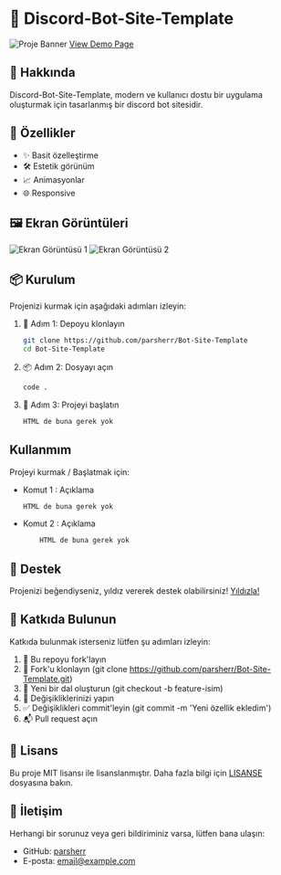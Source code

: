 # 📌 Discord-Bot-Site-Template

![Proje Banner](https://cdn.discordapp.com/attachments/1248983337306030143/1248983348865531944/image.png?ex=6665a5e3&is=66645463&hm=c1a16b365acb972b5f8d1260fa64a566e399b0222ec58cfb38d5defa020f7b46&)
[View Demo Page](https://abonebot.site)

## 📖 Hakkında

Discord-Bot-Site-Template, modern ve kullanıcı dostu bir uygulama oluşturmak için tasarlanmış bir discord bot sitesidir.

## 🚀 Özellikler

- ✨ Basit özelleştirme
- 🛠️ Estetik görünüm
- 📈 Animasyonlar
- 🌐 Responsive

## 🖼️ Ekran Görüntüleri

![Ekran Görüntüsü 1](https://cdn.discordapp.com/attachments/1248983337306030143/1248983395942273085/image.png?ex=6665a5ee&is=6664546e&hm=a155c35a6b3805701916dccfeda33134c40e62e8643b4f1b59a662e047563131&)
![Ekran Görüntüsü 2](https://cdn.discordapp.com/attachments/1248983337306030143/1248983485859762408/image.png?ex=6665a604&is=66645484&hm=34907dec1ecfe6ebff74cd09fc69941d1188f2305bb428d93962c9e36e79fda7&)

## 📦 Kurulum

Projenizi kurmak için aşağıdaki adımları izleyin:

1. 🎯 Adım 1: Depoyu klonlayın
   ```bash
   git clone https://github.com/parsherr/Bot-Site-Template
   cd Bot-Site-Template
   ```

2. 📦 Adım 2: Dosyayı açın
    ```bash
    code .
    ```
3. 🚀 Adım 3: Projeyi başlatın
    ```bash
    HTML de buna gerek yok
    ```

## Kullanmım

Projeyi kurmak / Başlatmak için:

-  Komut 1 : Açıklama
    ```bash
    HTML de buna gerek yok
    ```
-  Komut 2 : Açıklama
    ```bash
        HTML de buna gerek yok
    ```

## 🌟 Destek
Projenizi beğendiyseniz, yıldız vererek destek olabilirsiniz! [Yıldızla!](https://github.com/parsherr/repo/stargazers)

## 🤝 Katkıda Bulunun
Katkıda bulunmak isterseniz lütfen şu adımları izleyin:

1. 🍴 Bu repoyu fork'layın
2. 👯 Fork'u klonlayın (git clone https://github.com/parsherr/Bot-Site-Template.git)
3. 📝 Yeni bir dal oluşturun (git checkout -b feature-isim)
4. 🔧 Değişikliklerinizi yapın
5. ✅ Değişiklikleri commit'leyin (git commit -m 'Yeni özellik ekledim')
6. 📬 Pull request açın

## 📄 Lisans
Bu proje MIT lisansı ile lisanslanmıştır. Daha fazla bilgi için [LISANSE](LICANSE.md) dosyasına bakın.

## 💬 İletişim

Herhangi bir sorunuz veya geri bildiriminiz varsa, lütfen bana ulaşın:

- GitHub: [parsherr](https://github.com/parsherr)
- E-posta: [email@example.com](parsher.info@gmail.com)
